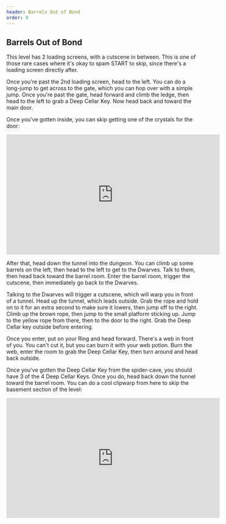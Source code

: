 ```yaml
---
header: Barrels Out of Bond
order: 9
---
```


## Barrels Out of Bond

This level has 2 loading screens, with a cutscene in between. This is one of those rare cases where it's okay to spam START to skip, since there's a loading screen directly after.

Once you're past the 2nd loading screen, head to the left. You can do a long-jump to get across to the gate, which you can hop over with a simple jump. Once you're past the gate, head forward and climb the ledge, then head to the left to grab a Deep Cellar Key. Now head back and toward the main door.

Once you've gotten inside, you can skip getting one of the crystals for the door:

<iframe width="560" height="315" src="https://www.youtube.com/embed/CLZYZst2V2M" frameborder="0" allow="accelerometer; autoplay; clipboard-write; encrypted-media; gyroscope; picture-in-picture" allowfullscreen></iframe>

After that, head down the tunnel into the dungeon. You can climb up some barrels on the left, then head to the left to get to the Dwarves. Talk to them, then head back toward the barrel room. Enter the barrel room, trigger the cutscene, then immediately go back to the Dwarves.

Talking to the Dwarves will trigger a cutscene, which will warp you in front of a tunnel. Head up the tunnel, which leads outside. Grab the rope and hold on to it for an extra second to make sure it lowers, then jump off to the right. Climb up the brown rope, then jump to the small platform sticking up. Jump to the yellow rope from there, then to the door to the right. Grab the Deep Cellar key outside before entering.

Once you enter, put on your Ring and head forward. There's a web in front of you. You can't cut it, but you can burn it with your web potion. Burn the web, enter the room to grab the Deep Cellar Key, then turn around and head back outside.

Once you've gotten the Deep Cellar Key from the spider-cave, you should have 3 of the 4 Deep Cellar Keys. Once you do, head back down the tunnel toward the barrel room. You can do a cool clipwarp from here to skip the basement section of the level:

<iframe width="560" height="315" src="https://www.youtube.com/embed/YocC1b67oDA" frameborder="0" allow="accelerometer; autoplay; clipboard-write; encrypted-media; gyroscope; picture-in-picture" allowfullscreen></iframe>
